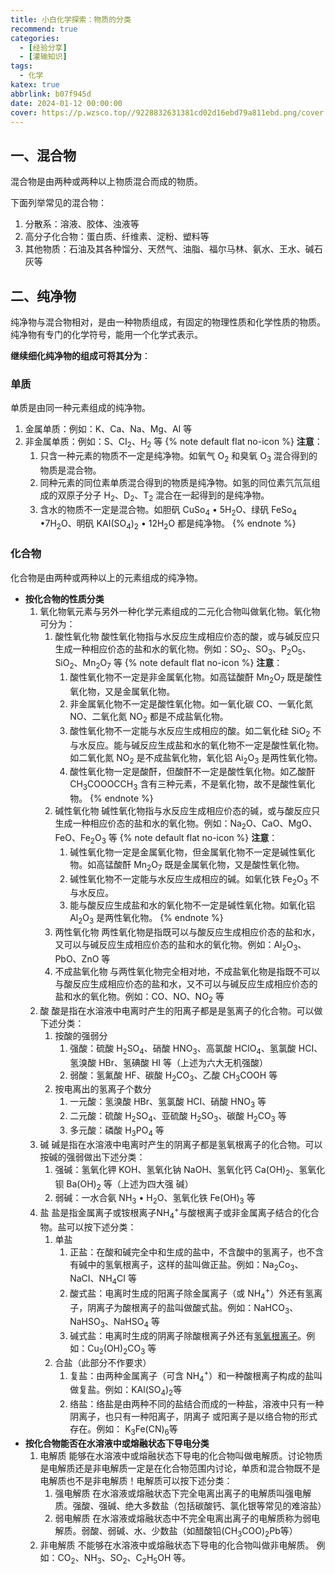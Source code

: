 ```yaml
---
title: 小白化学探索：物质的分类
recommend: true
categories: 
  - [经验分享]
  - [灌输知识]
tags:
  - 化学
katex: true
abbrlink: b07f945d
date: 2024-01-12 00:00:00
cover: https://p.wzsco.top//9228832631381cd02d16ebd79a811ebd.png/cover
---
```


## 一、混合物

混合物是由两种或两种以上物质混合而成的物质。

下面列举常见的混合物：
1. 分散系：溶液、胶体、浊液等
2. 高分子化合物：蛋白质、纤维素、淀粉、塑料等
3. 其他物质：石油及其各种馏分、天然气、油脂、福尔马林、氨水、王水、碱石灰等

## 二、纯净物

纯净物与混合物相对，是由一种物质组成，有固定的物理性质和化学性质的物质。纯净物有专门的化学符号，能用一个化学式表示。

**继续细化纯净物的组成可将其分为**：
### 单质
   
单质是由同一种元素组成的纯净物。
1. 金属单质：例如：$\mathrm{ K }$、$\mathrm{ Ca }$、$\mathrm{ Na }$、$\mathrm{ Mg }$、$\mathrm{ AI }$ 等
2. 非金属单质：例如：$\mathrm{ S }$、$\mathrm{ CI_2 }$、$\mathrm{ H_2 }$ 等
{% note default flat no-icon %}
     **注意**：
      1. 只含一种元素的物质不一定是纯净物。如氧气 $\mathrm{ O_2 }$ 和臭氧 $\mathrm{ O_3 }$ 混合得到的物质是混合物。
      2. 同种元素的同位素单质混合得到的物质是纯净物。如氢的同位素氕氘氚组成的双原子分子 $\mathrm{ H_2 }$、$\mathrm{ D_2 }$、$\mathrm{ T_2 }$ 混合在一起得到的是纯净物。
      3. 含水的物质不一定是混合物。如胆矾 $\mathrm{ CuSo_4 }$ • $\mathrm{ 5H_2O }$、绿矾 $\mathrm{ FeSo_4 }$ •$\mathrm{ 7H_2O }$、明矾 $\mathrm{KAI(SO_4)_2 }$ • $\mathrm{ 12H_2O }$ 都是纯净物。
{% endnote %}
### 化合物
   化合物是由两种或两种以上的元素组成的纯净物。
   - **按化合物的性质分类**
      1. 氧化物氧元素与另外一种化学元素组成的二元化合物叫做氧化物。氧化物可分为：
         1. 酸性氧化物
            酸性氧化物指与水反应生成相应价态的酸，或与碱反应只生成一种相应价态的盐和水的氧化物。例如：$\mathrm{ SO_2 }$、$\mathrm{ SO_3 }$、$\mathrm{ P_2O_5 }$、$\mathrm{ SiO_2 }$、$\mathrm{ Mn_2O_7 }$ 等
            {% note default flat no-icon %}
            **注意**： 
            1. 酸性氧化物不一定是非金属氧化物。如高锰酸酐 $\mathrm{ Mn_2O_7 }$ 既是酸性氧化物，又是金属氧化物。 
            2. 非金属氧化物不一定是酸性氧化物。如一氧化碳 $\mathrm{ CO }$、一氧化氮 $\mathrm{ NO }$、二氧化氮 $\mathrm{ NO_2 }$ 都是不成盐氧化物。 
            3. 酸性氧化物不一定能与水反应生成相应的酸。如二氧化硅 $\mathrm{ SiO_2 }$ 不与水反应。能与碱反应生成盐和水的氧化物不一定是酸性氧化物。如二氧化氮 $\mathrm{ NO_2 }$ 是不成盐氧化物，氧化铝 $\mathrm{ Ai_2O_3 }$ 是两性氧化物。 
            4. 酸性氧化物一定是酸酐，但酸酐不一定是酸性氧化物。如乙酸酐$\mathrm{CH_3COOOCCH_3 }$ 含有三种元素，不是氧化物，故不是酸性氧化物。
            {% endnote %}
         2. 碱性氧化物
            碱性氧化物指与水反应生成相应价态的碱，或与酸反应只生成一种相应价态的盐和水的氧化物。例如：$\mathrm{ Na_2O }$、$\mathrm{ CaO }$、$\mathrm{ MgO }$、$\mathrm{ FeO }$、$\mathrm{ Fe_2O_3 }$ 等
            {% note default flat no-icon %}
            **注意**： 
            1. 碱性氧化物一定是金属氧化物，但金属氧化物不一定是碱性氧化物。如高锰酸酐 $\mathrm{ Mn_2O_7 }$ 既是金属氧化物，又是酸性氧化物。 
            2. 碱性氧化物不一定能与水反应生成相应的碱。如氧化铁 $\mathrm{ Fe_2O_3 }$ 不与水反应。 
            3. 能与酸反应生成盐和水的氧化物不一定是碱性氧化物。如氧化铝 $\mathrm{ Al_2O_3 }$ 是两性氧化物。
            {% endnote %}
         3. 两性氧化物
            两性氧化物是指既可以与酸反应生成相应价态的盐和水，又可以与碱反应生成相应价态的盐和水的氧化物。例如：$\mathrm{ Al_2O_3 }$、$\mathrm{ PbO }$、$\mathrm{ ZnO }$ 等
         4. 不成盐氧化物
            与两性氧化物完全相对地，不成盐氧化物是指既不可以与酸反应生成相应价态的盐和水，又不可以与碱反应生成相应价态的盐和水的氧化物。例如：$\mathrm{ CO }$、$\mathrm{ NO }$、$\mathrm{ NO_2 }$ 等
      2. 酸
         酸是指在水溶液中电离时产生的阳离子都是是氢离子的化合物。可以做下述分类：
         1. 按酸的强弱分
            1. 强酸：硫酸 $\mathrm{ H_2SO_4 }$、硝酸 $\mathrm{ HNO_3 }$、高氯酸 $\mathrm{ HClO_4 }$、氢氯酸 $\mathrm{ HCI }$、氢溴酸 $\mathrm{ HBr }$、氢碘酸 $\mathrm{ HI }$ 等（上述为六大无机强酸）
            2. 弱酸：氢氟酸 HF、碳酸 $\mathrm{ H_2CO_3 }$、乙酸 $\mathrm{ CH_3COOH }$ 等
         2. 按电离出的氢离子个数分
            1. 一元酸：氢溴酸 $\mathrm{ HBr }$、氢氯酸 $\mathrm{ HCI }$、硝酸 $\mathrm{ HNO_3 }$ 等 
            2. 二元酸：硫酸 $\mathrm{ H_2SO_4 }$、亚硫酸 $\mathrm{ H_2SO_3 }$、碳酸 $\mathrm{ H_2CO_3 }$ 等
            3. 多元酸：磷酸 $\mathrm{ H_3PO_4 }$ 等
      3. 碱
         碱是指在水溶液中电离时产生的阴离子都是氢氧根离子的化合物。可以按碱的强弱做出下述分类： 
         1. 强碱：氢氧化钾 $\mathrm{ KOH }$、氢氧化钠 $\mathrm{ NaOH }$、氢氧化钙 $\mathrm{ Ca(OH)_2 }$、氢氧化钡 $\mathrm{ Ba(OH)_2 }$ 等（上述为四大强 碱） 
         2. 弱碱：一水合氨 $\mathrm{ NH_3 }$ • $\mathrm{ H_2O }$、氢氧化铁 $\mathrm{ Fe(OH)_3 }$ 等
      4. 盐
         盐是指金属离子或铵根离子$\mathrm{ NH_4^+ }$与酸根离子或非金属离子结合的化合物。盐可以按下述分类： 
         1. 单盐
            1. 正盐：在酸和碱完全中和生成的盐中，不含酸中的氢离子，也不含有碱中的氢氧根离子，这样的盐叫做正盐。例如：$\mathrm{ Na_2Co_3 }$、$\mathrm{ NaCI }$、$\mathrm{ NH_4CI }$ 等
            2. 酸式盐：电离时生成的阳离子除金属离子（或 $\mathrm{ NH_4^+ }$）外还有氢离子，阴离子为酸根离子的盐叫做酸式盐。例如：$\mathrm{ NaHCO_3 }$、$\mathrm{ NaHSO_3 }$、$\mathrm{ NaHSO_4 }$ 等 
            3. 碱式盐：电离时生成的阴离子除酸根离子外还有<u>氢氧根离子</u>。例如：$\mathrm{ Cu_2(OH)_2CO_3 }$ 等
         2. 合盐（此部分不作要求）
            1. 复盐：由两种金属离子（可含 $\mathrm{ NH_4^+ }$）和一种酸根离子构成的盐叫做复盐。例如：$\mathrm{ KAl(SO_4)_2}$等
            2. 络盐：络盐是由两种不同的盐结合而成的一种盐，溶液中只有一种阴离子，也只有一种阳离子，阴离子 或阳离子是以络合物的形式存在。例如： $\mathrm{ K_3Fe(CN)_6 }$等
   - **按化合物能否在水溶液中或熔融状态下导电分类**
      1. 电解质
         能够在水溶液中或熔融状态下导电的化合物叫做电解质。讨论物质是电解质还是非电解质一定是在化合物范围内讨论，单质和混合物既不是电解质也不是非电解质！电解质可以按下述分类：
         1. 强电解质
            在水溶液或熔融状态下完全电离出离子的电解质叫强电解质。强酸、强碱、绝大多数盐（包括碳酸钙、氯化银等常见的难溶盐）
         2. 弱电解质
            在水溶液或熔融状态中不完全电离出离子的电解质称为弱电解质。弱酸、弱碱、水、少数盐（如醋酸铅$\mathrm{ (CH_3COO)_2Pb }$等）
      2. 非电解质
         不能够在水溶液中或熔融状态下导电的化合物叫做非电解质。
         例如：$\mathrm{ CO_2 }$、$\mathrm{ NH_3 }$、$\mathrm{ SO_2 }$、$\mathrm{ C_2H_5OH }$ 等。